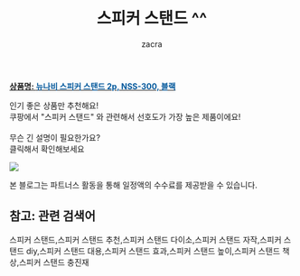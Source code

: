﻿---
layout: post
title:  "스피커 스탠드 ^^"
author: zacra
categories: [ 아이템 ]
tags: [스피커 스탠드,스피커 스탠드 추천,스피커 스탠드 다이소,스피커 스탠드 자작,스피커 스탠드 diy,스피커 스탠드 대용,스피커 스탠드 효과,스피커 스탠드 높이,스피커 스탠드 책상,스피커 스탠드 충진재]
image: https://static.coupangcdn.com/image/retail/images/79112658209100-3cee399f-7495-4b6a-a4d0-2830ae4b9eac.jpg 
description: "쿠팡에서 스피커 스탠드 관련 키워드로 가장 고객 선호도가 높은 제품이랍니다."
rating: 4.5
---

<a href="https://link.coupang.com/re/AFFSDP?lptag=AF8407795&pageKey=2348404251&itemId=4072556433&vendorItemId=72056618873&traceid=V0-153-666c451c00ebaabc"><b>상품명: <font color='#01579B'>뉴나비 스피커 스탠드 2p, NSS-300, 블랙</font></b></a>

인기 좋은 상품만 추천해요!<br/>
쿠팡에서 "스피커 스탠드" 와 관련해서 선호도가 가장 높은 제품이에요!<br/><br/>
무슨 긴 설명이 필요한가요?  
클릭해서 확인해보세요


<a href="https://link.coupang.com/re/AFFSDP?lptag=AF8407795&pageKey=2348404251&itemId=4072556433&vendorItemId=72056618873&traceid=V0-153-666c451c00ebaabc"><img src="https://thumbnail9.coupangcdn.com/thumbnails/remote/q89/image/retail/images/2020/11/04/9/6/189a527c-5782-4532-b5eb-f788effae041.jpg"></a> 

본 블로그는 파트너스 활동을 통해 일정액의 수수료를 제공받을 수 있습니다.

## 참고: 관련 검색어    
스피커 스탠드,스피커 스탠드 추천,스피커 스탠드 다이소,스피커 스탠드 자작,스피커 스탠드 diy,스피커 스탠드 대용,스피커 스탠드 효과,스피커 스탠드 높이,스피커 스탠드 책상,스피커 스탠드 충진재